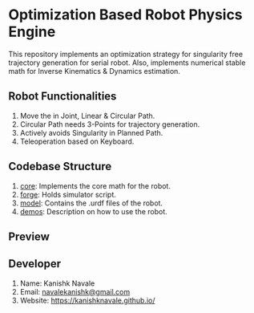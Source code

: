 # Optimization Based Robot Physics Engine
This repository implements an optimization strategy for singularity free trajectory generation for serial robot.
Also, implements numerical stable math for Inverse Kinematics & Dynamics estimation.

## Robot Functionalities
1. Move the in Joint, Linear & Circular Path.
2. Circular Path needs 3-Points for trajectory generation.
3. Actively avoids Singularity in Planned Path.
4. Teleoperation based on Keyboard.

## Codebase Structure
1. [core](core): Implements the core math for the robot.
2. [forge](forge): Holds simulator script.
3. [model](model): Contains the .urdf files of the robot.
4. [demos](demos): Description on how to use the robot.

## Preview

## Developer
1. Name: Kanishk Navale
2. Email: navalekanishk@gmail.com
3. Website: https://kanishknavale.github.io/